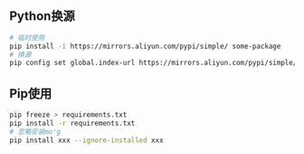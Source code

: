 <!-- 
title: Python基础
sort: 
--> 

## Python换源

```bash
# 临时使用
pip install -i https://mirrors.aliyun.com/pypi/simple/ some-package
# 换源
pip config set global.index-url https://mirrors.aliyun.com/pypi/simple/
```

## Pip使用
```bash
pip freeze > requirements.txt
pip install -r requirements.txt
# 忽略安装mo'g
pip install xxx --ignore-installed xxx
```

